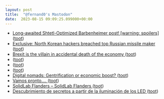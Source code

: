 ```yaml
---
layout: post
title:  "@fernand0's Mastodon"
date:  2023-08-15 09:09:25.099000+00:00
---
```

*  [Long-awaited Shtetl-Optimized Barbenheimer post! [warning: spoilers] ](https://scottaaronson.blog/?p=742) ([toot](https://mastodon.social/@fernand0/110892847274451521))
*  [Exclusive: North Korean hackers breached top Russian missile maker ](https://www.reuters.com/technology/north-korean-hackers-breached-top-russian-missile-maker-2023-08-07) ([toot](https://mastodon.social/@fernand0/110892702622053089))
*  [Brexit is the villain in accidental death of the economy ](https://www.theguardian.com/business/2023/aug/06/brexit-is-the-villain-in-accidental-death-of-the-econom) ([toot](https://mastodon.social/@fernand0/110892541348413163))
*  [ ](https://masto.ai/@trinux) ([toot](https://mastodon.social/@fernand0/110890222696540500))
*  [ ](https://tuiter.rocks/@frankie) ([toot](https://mastodon.social/@fernand0/110890218710697998))
*  [ ](https://paquita.masto.host/@armeris) ([toot](https://mastodon.social/@fernand0/110890217722096008))
*  [Digital nomads: Gentrification or economic boost? ](https://globalvoices.org/2023/07/18/digital-nomads-gentrification-or-economic-boost) ([toot](https://mastodon.social/@fernand0/110889171086028825))
*  [Vamos pronto…. ](https://avecesunafoto.wordpress.com/2023/08/14/vamos-pronto) ([toot](https://mastodon.social/@fernand0/110889139208238253))
*  [SolidLab Flanders – SolidLab Flanders ](https://solidlab.be) ([toot](https://mastodon.social/@fernand0/110888924744085461))
*  [Descubrimiento de secretos a partir de la iluminación de los LED ](https://fernand0.github.io//leds-criptoanalisis) ([toot](https://mastodon.social/@fernand0/110888761815107647))
